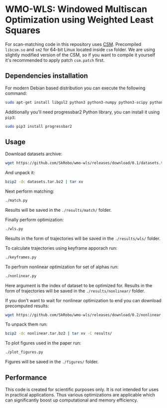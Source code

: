 # WMO-WLS: Windowed Multiscan Optimization using Weighted Least Squares

For scan-matching code in this repository uses
[CSM](https://github.com/AndreaCensi/csm). Precompiled `libcsm.so` and `sm2` for
64-bit Linux located inside `csm` folder. We are using slightly modified version
of the CSM, so if you want to compile it yourself it's recommended to apply
patch `csm.patch` first.

## Dependencies installation
For modern Debian based distribution you can execute the following command:
```sh
sudo apt-get install libgsl2 python3 python3-numpy python3-scipy python3-matplotlib python3-cffi texlive texlive-latex-extra dvipng
```

Additionally you'll need progressbar2 Python library, you can install it
using `pip3`:
```sh
sudo pip3 install progressbar2
```


## Usage
Download datasets archive:
```sh
wget https://github.com/SkRobo/wmo-wls/releases/download/0.1/datasets.tar.bz2
```

And unpack it:
```sh
bzip2 -dc datasets.tar.bz2 | tar xv
```

Next perform matching:
```sh
./match.py
```
Results will be saved in the `./results/match/` folder.

Finally perform optimization:
```sh
./wls.py
```
Results in the form of trajectories will be saved in the
`./results/wls/` folder.

To calculate trajectories using keyframe apporach run:
```sh
./keyframes.py
```

To perfrom nonlinear optimization for set of alphas run:
```sh
./nonlinear.py
```
Here argument is the index of dataset to be optimized for.
Results in the form of trajectories will be saved in the
`./results/nonlinear/` folder.

If you don't want to wait for nonlinear optimization to end you can download
precomputed results:
```sh
wget https://github.com/SkRobo/wmo-wls/releases/download/0.2/nonlinear.tar.bz2
```

To unpack them run:
```sh
bzip2 -dc nonlinear.tar.bz2 | tar xv -C results/
```

To plot figures used in the paper run:
```sh
./plot_figures.py
```
Figures will be saved in the `./figures/` folder.

## Performance
This code is created for scientific purposes only. It is not intended for
uses in practical applications. Thus various optimizations are applicable
which can significantly boost up computational and memory efficiency.
